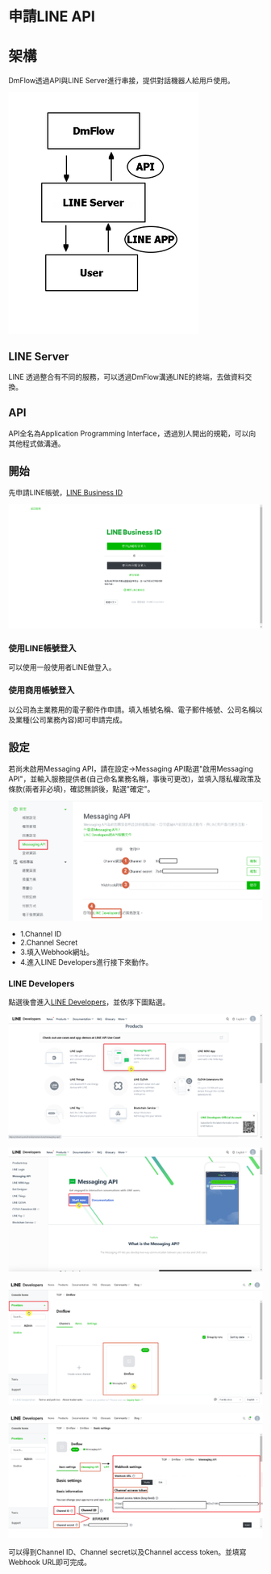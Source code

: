 # 申請LINE API

# 架構
DmFlow透過API與LINE Server進行串接，提供對話機器人給用戶使用。

![](../../../../../../images/tw/line-001.png)

## LINE Server

LINE 透過整合有不同的服務，可以透過DmFlow溝通LINE的終端，去做資料交換。

## API

API全名為Application Programming Interface，透過別人開出的規範，可以向其他程式做溝通。

## 開始
先申請LINE帳號，[LINE Business ID](https://account.line.biz/login)

![](../../../../../../images/tw/line-002.png)

### 使用LINE帳號登入
可以使用一般使用者LINE做登入。

### 使用商用帳號登入
以公司為主業務用的電子郵件作申請。填入帳號名稱、電子郵件帳號、公司名稱以及業種(公司業務內容)即可申請完成。

## 設定

若尚未啟用Messaging API，請在設定->Messaging API點選"啟用Messaging API"，並輸入服務提供者(自己命名業務名稱，事後可更改)，並填入隱私權政策及條款(兩者非必填)，確認無誤後，點選"確定"。

![](../../../../../../images/tw/line-003.png)

- 1.Channel ID
- 2.Channel Secret
- 3.填入Webhook網址。
- 4.進入LINE Developers進行接下來動作。

### LINE Developers

點選後會進入[LINE Developers](https://developers.line.biz/en/)，並依序下圖點選。

![](../../../../../../images/tw/line-004.png)

![](../../../../../../images/tw/line-005.png)

![](../../../../../../images/tw/line-006.png)

![](../../../../../../images/tw/line-007.png)

可以得到Channel ID、Channel secret以及Channel access token。並填寫Webhook URL即可完成。
